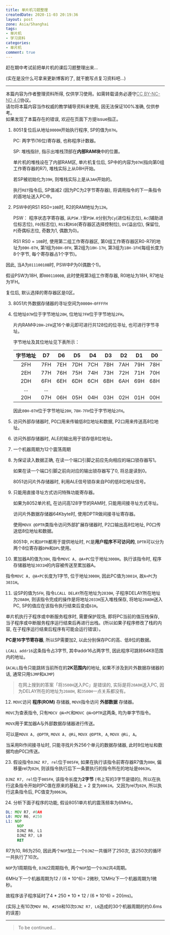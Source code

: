 ```yaml
---
title: 单片机习题整理
createdDate: 2020-11-03 20:19:36
layout: post
zone: Asia/Shanghai
tags:
- 单片机
- 学习资料
categories:
- 单片机
comment: true
---
```


赶在期中考试前把单片机的课后习题整理出来...

(实在是没什么可拿来更新博客的了, 就干脆写点复习资料吧...)

<!--more-->

------

<div class="alert-blue">
本篇内容为作者整理资料所得, 仅供学习使用。如需转载请务必遵守<a style="color:#666" href="https://creativecommons.org/licenses/by-nc-nd/4.0/deed.zh">CC BY-NC-ND 4.0</a>协议。<br/>
请勿将本篇内容当作权威的教学辅导资料来使用, 因无法保证100%准确, 仅供参考。<br/>
如果发现了本篇存在的错误, 欢迎在页面下方提issue指正。<br/>
</div>

1. 8051复位后从地址`0000H`开始执行程序, SP的值为`07H`。

   PC: 两字节(16位)寄存器, 也称程序计数器。
  
   SP: 堆栈指针, 指示出堆栈顶部在**内部RAM块**中的位置。
   
   单片机的堆栈设在了内部RAM区, 单片机复位后, SP中的内容为`07H`(指向第0组工作寄存器的R7), 堆栈实际上从08H开始。

   若SP被初始化为`39H`, 则堆栈实际上是从`3AH`开始的。
  
   执行`RET`指令后, SP值减2 (因为PC为2字节寄存器), 将调用指令的下一条指令的首地址送入PC中。

2. PSW中的RS1 RS0=`10B`时, R2的RAM地址为`12H`。
   
   PSW： 程序状态字寄存器, 从`PSW.7`至`PSW.0`分别为`Cy`(进位标志位), `Ac`(辅助进位标志位), `F0`(标志位), `RS1`和`RS0`(寄存器区选择控制位), `OV`(溢出位), 保留位, `P`(奇偶标志位, 奇数为1, 偶数为0)。
   
   RS1 RS0 = `10B`时, 使用第二组工作寄存器区, 第0组工作寄存器区R0-R7的地址为`00H-07H`, 第1组为`08H-0FH`, 第2组为`10H-17H`, 第3组为`18H-1FH`(每组长度为8个字节, 每个寄存器占1个字节)。
  
  因此, 当A为`01110010B`时, PSW中P为0(偶数个1)。
  
  假设PSW为18H, 即`00011000B`, 此时使用第3组工作寄存器, R0地址为18H, R7地址为1FH。

  复位后, 默认选择的寄存器区是0区。

3. 8051片外数据存储器的寻址空间为`0000H~0FFFFH`

4. 位地址`07H`位于字节地址`20H`, 位地址`7FH`位于字节地址`2FH`。
   
   片内RAM中`20H~2FH`这16个单元即可进行共128位的位寻址, 也可进行字节寻址。

   字节地址及其位地址见下表所示：

   |字节地址|D7|D6|D5|D4|D3|D2|D1|D0|
   |:---:|:---:|:---:|:---:|:---:|:---:|:---:|:---:|:---:|
   |2FH|7FH|7EH|7DH|7CH|7BH|7AH|79H|78H|
   |2EH|77H|76H|75H|74H|73H|72H|71H|70H|
   |2DH|6FH|6EH|6DH|6CH|6BH|6AH|69H|68H|
   |...|...|
   |20H|07H|06H|05H|04H|03H|02H|01H|00H|

   因此`00H~07H`位于字节地址`20H`, `78H-7FH`位于字节地址`2FH`。

5. 访问外部存储器时, P0口用来传输低8位地址和数据, P2口用来传送高8位地址。

6. 访问外部存储器时, ALE的输出用于锁存低8位地址。

7. 一个机器周期为12个震荡周期

8. 为保证读入数据正确, 在读一个端口引脚之前应先向相应的端口锁存器写1。

   如果在读一个端口引脚之前向对应的输出锁存器写了0, 将总是读到0。

   8051访问片外存储器时, 利用ALE信号锁存来自P0的低8位地址信号。

9. 只能用直接寻址方式访问特殊功能寄存器。

   如果为8052单片机, 在访问高128字节的RAM时, 只能用间接寻址方式寻址。
   
   访问片外数据存储器64Kbyte时, 使用DPTR做间接寻址寄存器。

   使用`MOVX @DPTR`类指令访问外部扩展存储器时, P2口输出高8位地址, P0口传送低8位地址和数据。

   8051中, `PC`和`DPTR`都用于提供地址时, `PC`是**用户程序不可访问的**,  `DPTR`可以分为两个8位寄存器`DPH`和`DPL`使用。

10. 累加器A的值为`30H`, 指令`MOVC A, @A+PC`位于地址`3000H`。执行该指令时, 程序存储器地址`3031H`的内容被传送至累加器A。

   指令`MOVC A, @A+PC`长度为1字节, 位于地址`3000H`, 因此PC值为`3001H`, 故`A+PC`为`3031H`。

11. 设SP的值为`5FH`, 指令`LCALL DELAY`所在地址为`2030H`, 子程序DELAY所在地址为`20A0H`, 则该指令完成的操作是将地址`2033H`压入堆栈保存, 将地址`20A0H`送入PC, SP的值应在该指令执行结束后变成`61H`。

   单片机执行子程序或中断服务程序时, 需要保护现场, 即将PC当前的值压栈保存, 当子程序或中断服务程序运行结束后再进行出栈。(所以如果子程序修改了栈的内容, 在子程序运行结束后程序有可能会运行错误）。

   **PC是16字节寄存器**, 所以SP需要加2, 以此分别保存PC的高、低8位的数据。

   `LCALL addr16`这条指令占3字节, 其中addr16占两字节, 因此程序可跳转64KB范围内的地址。

   (`ACALL`指令只能跳转当前所在的**2K范围内**的地址, 如果不涉及到片外数据存储器的话, 通常只用`SJMP`和`AJMP`)

> 在网上搜到的答案「将`3500H`送入PC」是错误的, 实际是将`20A0H`送入PC, 因为DELAY所在的地址为`20A0H`, 和`3500H`一点关系都没有。

12. `MOVC`访问 **程序(ROM)** 存储器, `MOVX`指令访问 **外部数据** 存储器。

   `MOVC`为查表指令, 只有`MOCV @A+PC`和`MOVC @A+DPTR`这两条, 均为单字节指令。

   `MOVX`用于累加器A与外部数据存储器进行传送。

   可以是`MOVX A, @DPTR`, `MOVX A, @Ri`, `MOVX @DPTR, A`, `MOVX @Ri, A`。

   当采用Ri作间接寻址时, 只能寻找片外256个单元的数据存储器, 此时8位地址和数据均由P0口传送。

23. 假设指令`DJNZ R7, rel`位于`005FH`, 如果在执行该指令前寄存器R7值为`00H`, 偏移量rel为`02H`, 则该指令执行后下一条要执行的指令所在的地址是`0063H`。

   `DJNZ R7, rel`位于`005FH`, 该指令长度为**2字节** (书上写的3字节是错的), 所以在执行这条指令开始时PC值在原来的基础上 + 2 变为`0061H`。又因为rel为`02H`, 所以执行这条指令后, PC值变为`0063H`。

24. 分析下面子程序的功能, 假设8051单片机的震荡频率为6MHz。

   ``` asm
  DL: MOV R7, #0AH
  L0: MOV R6, #250
  L1: NOP
        NOP
        DJNZ R6, L1
        DJNZ R7, L0
        RET
  ```

  R7为10, R6为250, 因此两个`NOP`加上一个`DJNZ`一共循环了250次, 该250次的循环一共执行了10次。

  `NOP`为1周期指令, `DJNZ`2周期指令, 两个`NOP`加一个`DJNZ`共4周期。

  6MHz下一个机器周期为12 / (6 \* 10^6)= 2微秒, 12MHz下一个机器周期为1微秒。

  故程序该子程序延时了4 \* 250 \* 10 \* 12 / (6 \* 10^6) = 20(ms)。

  (实际上有10次`MOV R6, #250`和10次`DJNZ R7, L0`造成的30个机器周期的约0.6ms的误差)

-----

> To be continued...
